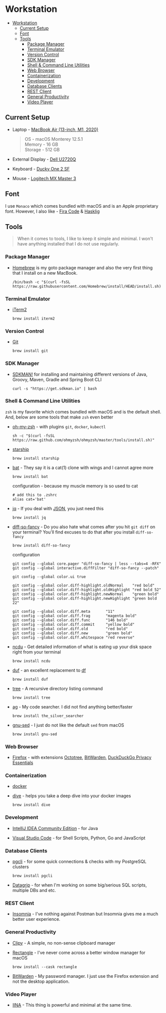 # Workstation

- [Workstation](#workstation)
  - [Current Setup](#current-setup)
  - [Font](#font)
  - [Tools](#tools)
    - [Package Manager](#package-manager)
    - [Terminal Emulator](#terminal-emulator)
    - [Version Control](#version-control)
    - [SDK Manager](#sdk-manager)
    - [Shell & Command Line Utilities](#shell--command-line-utilities)
    - [Web Browser](#web-browser)
    - [Containerization](#containerization)
    - [Development](#development)
    - [Database Clients](#database-clients)
    - [REST Client](#rest-client)
    - [General Productivity](#general-productivity)
    - [Video Player](#video-player)

## Current Setup

- Laptop - [MacBook Air (13-inch, M1, 2020)](https://www.apple.com/in/macbook-air/specs/)

  > OS - macOS Monterey 12.5.1\
    Memory - 16 GB\
    Storage - 512 GB

- External Display - [Dell U2720Q](https://www.amazon.in/gp/product/B086H26XWV/ref=ppx_yo_dt_b_asin_title_o04_s00?ie=UTF8&psc=1)

- Keyboard - [Ducky One 2 SF](https://www.duckychannel.com.tw/en/Ducky-One2-SF)

- Mouse - [Logitech MX Master 3](https://www.logitech.com/en-in/products/mice/mx-master-3.910-005698.html)

## Font

I use `Monaco` which comes bundled with macOS and is an Apple proprietary font. However, I also like - [Fira Code](https://github.com/tonsky/FiraCode) & [Hasklig](https://github.com/i-tu/Hasklig)

## Tools

> When it comes to tools, I like to keep it simple and minimal. I won't have anything installed that I do not use regularly.

### Package Manager

- [Homebrew](https://brew.sh/) is my goto package manager and also the very first thing that I install on a new MacBook.

  ```shell
  /bin/bash -c "$(curl -fsSL https://raw.githubusercontent.com/Homebrew/install/HEAD/install.sh)"
  ```

### Terminal Emulator

- [iTerm2](https://iterm2.com/)

  ```shell
  brew install iterm2
  ```

### Version Control

- [Git](https://git-scm.com/)

  ```shell
  brew install git
  ```

### SDK Manager

- [SDKMAN!](https://sdkman.io/) for installing and maintaining different versions of Java, Groovy, Maven, Gradle and Spring Boot CLI

  ```shell
  curl -s "https://get.sdkman.io" | bash
  ```

### Shell & Command Line Utilities

`zsh` is my favorite which comes bundled with macOS and is the default shell. And, below are some tools that make `zsh` even better

- [oh-my-zsh](https://ohmyz.sh/) - with plugins
  `git`,
  `docker`,
  `kubectl`

  ```shell
  sh -c "$(curl -fsSL https://raw.github.com/ohmyzsh/ohmyzsh/master/tools/install.sh)"
  ```

- [starship](https://starship.rs/)

  ```shell
  brew install starship
  ```

- [bat](https://github.com/sharkdp/bat) - They say it is a cat(1) clone with wings and I cannot agree more

  ```shell
  brew install bat
  ```

  configuration - because my muscle memory is so used to cat

  ```shell
  # add this to .zshrc
  alias cat='bat'
  ```

- [jq](https://stedolan.github.io/jq/) - If you deal with [JSON](https://www.json.org/json-en.html), you just need this

  ```shell
  brew install jq
  ```

- [diff-so-fancy](https://github.com/so-fancy/diff-so-fancy) - Do you also hate what comes after you hit `git diff` on your terminal? You'll find excuses to do that after you install `diff-so-fancy`

  ```shell
  brew install diff-so-fancy
  ```

  configuration

  ```shell
  git config --global core.pager "diff-so-fancy | less --tabs=4 -RFX"
  git config --global interactive.diffFilter "diff-so-fancy --patch"

  git config --global color.ui true

  git config --global color.diff-highlight.oldNormal    "red bold"
  git config --global color.diff-highlight.oldHighlight "red bold 52"
  git config --global color.diff-highlight.newNormal    "green bold"
  git config --global color.diff-highlight.newHighlight "green bold 22"

  git config --global color.diff.meta       "11"
  git config --global color.diff.frag       "magenta bold"
  git config --global color.diff.func       "146 bold"
  git config --global color.diff.commit     "yellow bold"
  git config --global color.diff.old        "red bold"
  git config --global color.diff.new        "green bold"
  git config --global color.diff.whitespace "red reverse"
  ```

- [ncdu](https://dev.yorhel.nl/ncdu) - Get detailed information of what is eating up your disk space right from your terminal

  ```shell
  brew install ncdu
  ```

- [duf](https://github.com/muesli/duf) - an excellent replacement to [df](https://en.wikipedia.org/wiki/Df_(Unix))

  ```shell
  brew install duf
  ```

- [tree](<https://en.wikipedia.org/wiki/Tree_(command)>) - A recursive directory listing command

  ```shell
  brew install tree
  ```

- [ag](https://github.com/ggreer/the_silver_searcher) - My code searcher. I did not find anything better/faster

  ```shell
  brew install the_silver_searcher
  ```

- [gnu-sed](https://www.gnu.org/software/sed/) - I just do not like the default `sed` from macOS

  ```shell
  brew install gnu-sed
  ```

### Web Browser

- [Firefox](https://www.mozilla.org/en-US/firefox/download) - with extensions
  [Octotree](https://www.octotree.io/download),
  [BitWarden](https://bitwarden.com/),
  [DuckDuckGo Privacy Essentials](https://addons.mozilla.org/en-US/firefox/addon/duckduckgo-for-firefox)

### Containerization

- [docker](https://www.docker.com/get-started)

- [dive](https://github.com/wagoodman/dive) - helps you take a deep dive into your docker images

  ```shell
  brew install dive
  ```

### Development

- [IntelliJ IDEA Community Edition](https://www.jetbrains.com/idea/download/#section=mac) - for Java

- [Visual Studio Code](https://code.visualstudio.com/) - for Shell Scripts, Python, Go and JavaScript

### Database Clients

- [pgcli](https://www.pgcli.com/install) - for some quick connections & checks with my PostgreSQL clusters

  ```shell
  brew install pgcli
  ```

- [Datagrip](https://www.jetbrains.com/datagrip/download/#section=mac) - for when I'm working on some big/serious SQL scripts, multiple DBs and etc.

### REST Client

- [Insomnia](https://insomnia.rest/) - I've nothing against Postman but Insomnia gives me a much better user experience.

### General Productivity

- [Clipy](https://github.com/Clipy/Clipy) - A simple, no non-sense clipboard manager

- [Rectangle](https://github.com/rxhanson/Rectangle) - I've never come across a better window manager for macOS

  ```shell
  brew install --cask rectangle
  ```

- [BitWarden](https://bitwarden.com/) - My password manager. I just use the Firefox extension and not the desktop application.

### Video Player

- [IINA](https://iina.io/) - This thing is powerful and minimal at the same time.
